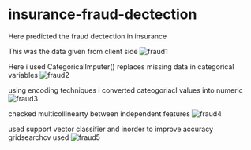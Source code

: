# insurance-fraud-dectection
Here  predicted the fraud dectection in insurance

This was the data given from client side
![fraud1](https://user-images.githubusercontent.com/90147513/153152921-7ac548e7-3466-4254-b3fc-69ccecd582c9.PNG)


Here i used CategoricalImputer() replaces missing data in categorical variables 
![fraud2](https://user-images.githubusercontent.com/90147513/153153463-4c8fe722-7b7c-40db-b5cb-6ee6ee1ac61c.PNG)

using encoding techniques i converted cateogoriacl values into numeric
![fraud3](https://user-images.githubusercontent.com/90147513/153155267-1f952211-01f3-4d40-ac2c-fdacb9f8c882.PNG)


checked multicollinearty between independent features
![fraud4](https://user-images.githubusercontent.com/90147513/153155947-e03febb4-b965-455b-9070-21b289b72dd6.PNG)


used support vector classifier and inorder to improve accuracy gridsearchcv used
![fraud5](https://user-images.githubusercontent.com/90147513/153156440-2467b10a-9cd3-434e-ae8f-d396aed769ad.PNG)








